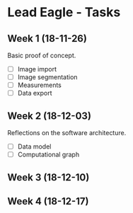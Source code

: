 # Lead Eagle - Tasks

## Week 1 (18-11-26)

Basic proof of concept.

- [ ] Image import 
- [ ] Image segmentation
- [ ] Measurements
- [ ] Data export

## Week 2 (18-12-03)

Reflections on the software architecture.

- [ ] Data model
- [ ] Computational graph

## Week 3 (18-12-10)

## Week 4 (18-12-17)